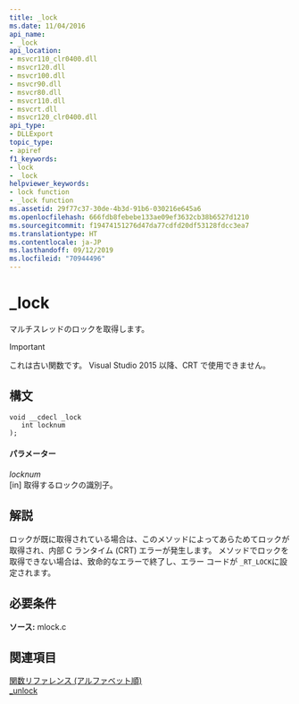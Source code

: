```yaml
---
title: _lock
ms.date: 11/04/2016
api_name:
- _lock
api_location:
- msvcr110_clr0400.dll
- msvcr120.dll
- msvcr100.dll
- msvcr90.dll
- msvcr80.dll
- msvcr110.dll
- msvcrt.dll
- msvcr120_clr0400.dll
api_type:
- DLLExport
topic_type:
- apiref
f1_keywords:
- lock
- _lock
helpviewer_keywords:
- lock function
- _lock function
ms.assetid: 29f77c37-30de-4b3d-91b6-030216e645a6
ms.openlocfilehash: 666fdb8febebe133ae09ef3632cb38b6527d1210
ms.sourcegitcommit: f19474151276d47da77cdfd20df53128fdcc3ea7
ms.translationtype: HT
ms.contentlocale: ja-JP
ms.lasthandoff: 09/12/2019
ms.locfileid: "70944496"
---
```

# <a name="_lock"></a>_lock

マルチスレッドのロックを取得します。

> [!IMPORTANT]
>  これは古い関数です。 Visual Studio 2015 以降、CRT で使用できません。

## <a name="syntax"></a>構文

```
void __cdecl _lock
   int locknum
);
```

#### <a name="parameters"></a>パラメーター

*locknum*<br/>
[in] 取得するロックの識別子。

## <a name="remarks"></a>解説

ロックが既に取得されている場合は、このメソッドによってあらためてロックが取得され、内部 C ランタイム (CRT) エラーが発生します。 メソッドでロックを取得できない場合は、致命的なエラーで終了し、エラー コードが `_RT_LOCK`に設定されます。

## <a name="requirements"></a>必要条件

**ソース:** mlock.c

## <a name="see-also"></a>関連項目

[関数リファレンス (アルファベット順)](../c-runtime-library/reference/crt-alphabetical-function-reference.md)<br/>
[_unlock](../c-runtime-library/unlock.md)
